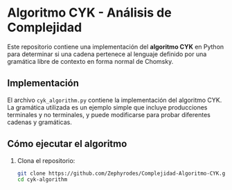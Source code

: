 # Algoritmo CYK - Análisis de Complejidad

Este repositorio contiene una implementación del **algoritmo CYK** en Python para determinar si una cadena pertenece al lenguaje definido por una gramática libre de contexto en forma normal de Chomsky.

## Implementación

El archivo `cyk_algorithm.py` contiene la implementación del algoritmo CYK. La gramática utilizada es un ejemplo simple que incluye producciones terminales y no terminales, y puede modificarse para probar diferentes cadenas y gramáticas.

## Cómo ejecutar el algoritmo

1. Clona el repositorio:
   ```bash
   git clone https://github.com/Zephyrodes/Complejidad-Algoritmo-CYK.git
   cd cyk-algorithm
